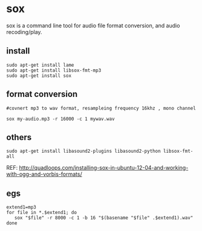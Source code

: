 # sox
sox is a command line tool for audio file format conversion, and audio recoding/play.
## install
```
sudo apt-get install lame
sudo apt-get install libsox-fmt-mp3
sudo apt-get install sox
```
## format conversion

```
#covnert mp3 to wav format, resampleing frequency 16khz , mono channel

sox my-audio.mp3 -r 16000 -c 1 mywav.wav
```

## others

```
sudo apt-get install libasound2-plugins libasound2-python libsox-fmt-all
```
REF: http://quadloops.com/installing-sox-in-ubuntu-12-04-and-working-with-ogg-and-vorbis-formats/


## egs

```
extend1=mp3
for file in *.$extend1; do
   sox "$file" -r 8000 -c 1 -b 16 "$(basename "$file" .$extend1).wav"
done
```
